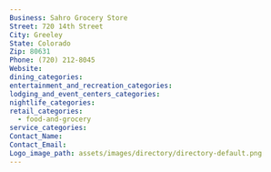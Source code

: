 ```yaml
---
Business: Sahro Grocery Store
Street: 720 14th Street
City: Greeley
State: Colorado
Zip: 80631
Phone: (720) 212-8045
Website:
dining_categories:
entertainment_and_recreation_categories:
lodging_and_event_centers_categories:
nightlife_categories:
retail_categories:
  - food-and-grocery
service_categories:
Contact_Name:
Contact_Email:
Logo_image_path: assets/images/directory/directory-default.png
---
```



